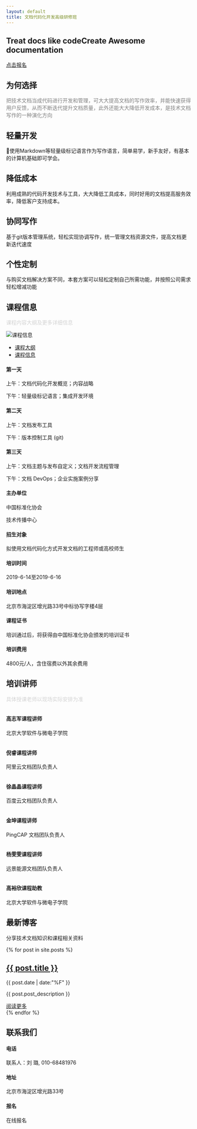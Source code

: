 ```yaml
---
layout: default
title: 文档代码化开发高级研修班
---
```


<section id="hero">
        <div class="slide-main">
            <!-- Single Slider -->
            <div class="single-slider">
                <div class="container">
                    <div class="row">
                        <div class="col-md-12 col-sm-12 col-xs-12">
                            <div class="slide-text">
                                <div class="slider-inner">
                                    <h1><span>Treat docs like code</span>Create Awesome documentation</h1>
                                    <p></p>
                                    <div class="slide-button">
                                        <a href="https://wj.qq.com/s2/3388597/be5e/" class="button">点击报名</a>
                                    </div>
                                </div>
                            </div>
                        </div>
                    </div>
                </div>
            </div>
        </div>
</section>

<section id="service" class="section">
        <div class="container">
            <div class="row">
                <div class="col-md-12 col-sm-12 col-xs-12 wow fadeIn">
                    <div class="section-title center">
                        <h2><span>为何选择</span></h2>
                        <p style="color:gray">把技术文档当成代码进行开发和管理，可大大提高文档的写作效率，并能快速获得用户反馈，从而不断迭代提升文档质量，此外还能大大降低开发成本，是技术文档写作的一种演化方向</p>
                    </div>
                </div>
            </div>
            <div class="row">
                <!-- Single Service -->
                <div class="col-md-3 col-sm-6 col-xs-12 wow fadeIn" data-wow-delay="0.4s">
                    <div class="single-service">
                        <i class="fa fa-rocket"></i>
                        <h2>轻量开发</h2>
                        <p>使用Markdown等轻量级标记语言作为写作语言，简单易学，新手友好，有基本的计算机基础即可学会。</p>
                    </div>
                </div>
                <!--/ End Single Service -->
                <!-- Single Service -->
                <div class="col-md-3 col-sm-6 col-xs-12 wow fadeIn" data-wow-delay="0.6s">
                    <div class="single-service">
                        <i class="fa fa-edit"></i>
                        <h2>降低成本</h2>
                        <p>利用成熟的代码开发技术与工具，大大降低工具成本，同时好用的文档提高服务效率，降低客户支持成本。</p>
                    </div>
                </div>
                <!--/ End Single Service -->
                <!-- Single Service -->
                <div class="col-md-3 col-sm-6 col-xs-12 wow fadeIn" data-wow-delay="0.8s">
                    <div class="single-service">
                        <i class="fa fa-cloud-upload"></i>
                        <h2>协同写作</h2>
                        <p>基于git版本管理系统，轻松实现协调写作，统一管理文档资源文件，提高文档更新迭代速度</p>
                    </div>
                </div>
                <!--/ End Single Service -->
                <!-- Single Service -->
                <div class="col-md-3 col-sm-6 col-xs-12 wow fadeIn" data-wow-delay="1s">
                    <div class="single-service">
                        <i class="fa fa-code"></i>
                        <h2>个性定制</h2>
                        <p>与购买文档解决方案不同，本套方案可以轻松定制自己所需功能，并按照公司需求轻松增减功能</p>
                    </div>
                </div>
                <!--/ End Single Service -->
            </div>
        </div>
</section>

<section id="about-us" class="section">
        <div class="container">
            <div class="row">
                <div class="col-md-12 col-sm-12 col-xs-12 wow fadeIn">
                    <div class="section-title center">
                        <h2><span>课程信息</span></h2>
                        <p style="color:lightgray">课程内容大纲及更多详细信息</p>
                    </div>
                </div>
            </div>
            <div class="row">
                <!-- About Image -->
                <div class="col-md-5 col-sm-12 col-xs-12 wow slideInLeft">
                    <div class="about-main">
                        <div class="about-img">
                            <img src="assets/images/about2.jpg" alt="课程信息" />
                        </div>
                    </div>
                </div>
                <!--/ End About Image -->
                <div class="col-md-7 col-sm-12 col-xs-12 wow fadeIn" data-wow-delay="1s">
                    <!-- About Tab -->
                    <div class="tabs-main">
                        <!-- Tab Nav -->
                        <ul class="nav nav-tabs" role="tablist">
                            <li role="presentation" class="active"><a href="#welcome" data-toggle="tab">课程大纲</a></li>
                            <li role="presentation"><a href="#information" data-toggle="tab">课程信息</a></li>
                        </ul>
                        <!--/ End Tab Nav -->
                        <!-- Tab Content -->
                        <div class="tab-content">
                            <div role="tabpanel" class="tab-pane fade in active" id="welcome">
                                <div class="row">
                                    <div class="col-md-12 col-sm-12 col-xs-12">
                                        <div class="single-tab">
                                            <i class="fa fa-clock-o"></i>
                                            <h4>第一天</h4>
                                            <p>上午：文档代码化开发概览；内容战略</p>
                                            <p>下午：轻量级标记语言；集成开发环境</p>
                                        </div>
                                    </div>
                                    <div class="col-md-12 col-sm-12 col-xs-12">
                                        <div class="single-tab">
                                            <i class="fa fa-clock-o"></i>
                                            <h4>第二天</h4>
                                            <p>上午：文档发布工具</p>
                                            <p>下午：版本控制工具 (git)</p>
                                        </div>
                                    </div>
                                    <div class="col-md-12 col-sm-12 col-xs-12">
                                        <div class="single-tab">
                                            <i class="fa fa-clock-o"></i>
                                            <h4>第三天</h4>
                                            <p>上午：文档主题与发布自定义；文档开发流程管理</p>
                                            <p>下午：文档 DevOps；企业实施案例分享</p>
                                        </div>
                                    </div>
                                </div>
                            </div>
                            <div role="tabpanel" class="tab-pane fade in" id="information">
                                <div class="row">
                                    <div class="col-md-6 col-sm-6 col-xs-12">
                                        <div class="single-tab">
                                            <i class="fa fa-bookmark"></i>
                                            <h4>主办单位</h4>
                                            <p>中国标准化协会</p>
                                            <p>技术传播中心</p>
                                        </div>
                                    </div>
                                    <div class="col-md-6 col-sm-6 col-xs-12">
                                        <div class="single-tab">
                                            <i class="fa fa-user-o"></i>
                                            <h4>招生对象</h4>
                                            <p>拟使用文档代码化方式开发文档的工程师或高校师生</p>
                                        </div>
                                    </div>
                                    <div class="col-md-6 col-sm-6 col-xs-12">
                                        <div class="single-tab">
                                            <i class="fa fa-calendar-o"></i>
                                            <h4>培训时间</h4>
                                            <p> </p>
                                            <p>2019-6-14至2019-6-16</p>
                                        </div>
                                        <!--/ End Single Tab -->
                                    </div>
                                    <div class="col-md-6 col-sm-6 col-xs-12">
                                        <div class="single-tab">
                                            <i class="fa fa-map-marker"></i>
                                            <h4>培训地点</h4>
                                            <p>北京市海淀区增光路33号中标协写字楼4层</p>
                                        </div>
                                    </div>
                                    <div class="col-md-6 col-sm-6 col-xs-12">
                                        <div class="single-tab">
                                            <i class="fa fa-cog"></i>
                                            <h4>课程证书</h4>
                                            <p>培训通过后，将获得由中国标准化协会颁发的培训证书</p>
                                        </div>
                                    </div>
                                    <div class="col-md-6 col-sm-6 col-xs-12">
                                        <div class="single-tab">
                                            <i class="fa fa-cny"></i>
                                            <h4>培训费用</h4>
                                            <p>4800元/人，含住宿费以外其余费用</p>
                                        </div>
                                    </div>
                                </div>
                            </div>
                        </div>
                        <!--/ End Tab Content -->
                    </div>
                    <!--/ End About Tab -->
                </div>
            </div>
        </div>
    </section>

<section id="team" class="section">
        <div class="container">
            <div class="row">
                <div class="col-md-12 col-sm-12 col-xs-12">
                    <div class="section-title center">
                        <h2><span>培训讲师</span></h2>
                        <p style="color:lightgray">具体授课老师以现场实际安排为准</p>
                    </div>
                </div>
            </div>
            <div class="row">
                <div class="col-md-4 col-sm-6 col-xs-12">
                    <div class="single-team">
                        <div class="team-head">
                            <img src=" assets/images/1.png" alt="" class="img-fluid rounded rounded-circle" />
                        </div>
                        <div class="team-info">
                            <div class="name">
                                <h4>高志军<span>课程讲师</span></h4>
                            </div>
                            <p>北京大学软件与微电子学院</p>
                        </div>
                    </div>
                    <!--/ End Single Team -->
                </div>
                <div class="col-md-4 col-sm-6 col-xs-12">
                    <!-- Single Team -->
                    <div class="single-team active">
                        <div class="team-head">
                            <img src=" assets/images/2.png" alt="" class="img-fluid rounded rounded-circle" />
                        </div>
                        <div class="team-info">
                            <div class="name">
                                <h4>倪睿<span>课程讲师</span></h4>
                            </div>
                            <p>阿里云文档团队负责人</p>
                        </div>
                    </div>
                    <!--/ End Single Team -->
                </div>
                <div class="col-md-4 col-sm-6 col-xs-12">
                    <!-- Single Team -->
                    <div class="single-team active">
                        <div class="team-head">
                            <img src=" assets/images/4.png" alt="" class="img-fluid rounded rounded-circle" />
                        </div>
                        <div class="team-info">
                            <div class="name">
                                <h4>徐晶晶<span>课程讲师</span></h4>
                            </div>
                            <p>百度云文档团队负责人</p>
                        </div>
                    </div>
                    <!--/ End Single Team -->
                </div>
                <div class="col-md-4 col-sm-6 col-xs-12">
                    <!-- Single Team -->
                    <div class="single-team">
                        <div class="team-head">
                            <img src=" assets/images/3.png" alt="" class="img-fluid rounded rounded-circle" />
                        </div>
                        <div class="team-info">
                            <div class="name">
                                <h4>金坤<span>课程讲师</span></h4>
                            </div>
                            <p>PingCAP 文档团队负责人</p>
                        </div>
                    </div>
                    <!--/ End Single Team -->
                </div>
                <div class="col-md-4 col-sm-6 col-xs-12">
                    <!-- Single Team -->
                    <div class="single-team active">
                        <div class="team-head">
                            <img src=" assets/images/5.png" alt="" class="img-fluid rounded rounded-circle" />
                        </div>
                        <div class="team-info">
                            <div class="name">
                                <h4>杨雯雯<span>课程讲师</span></h4>
                            </div>
                            <p>远景能源文档团队负责人</p>
                        </div>
                    </div>
                    <!--/ End Single Team -->
                </div>
                <div class="col-md-4 col-sm-6 col-xs-12">
                    <!-- Single Team -->
                    <div class="single-team active">
                        <div class="team-head">
                            <img src=" assets/images/3.png" alt="" class="img-fluid rounded rounded-circle" />
                        </div>
                        <div class="team-info">
                            <div class="name">
                                <h4>高裕欣<span>课程助教</span></h4>
                            </div>
                            <p>北京大学软件与微电子学院</p>
                        </div>
                    </div>
                    <!--/ End Single Team -->
                </div>
            </div>
        </div>
    </section>

<section id="blog" class="section">
        <div class="container">
            <div class="row">
                <div class="col-md-12 col-sm-12 col-xs-12  wow fadeIn">
                    <div class="section-title center">
                        <h2><span>最新博客</span></h2>
                        <p>分享技术文档知识和课程相关资料</p>
                    </div>
                </div>
            </div>
            <div class="row">
                <div class="col-md-12 col-sm-12 col-xs-12">
                    <div class="blog">
                        {% for post in site.posts %}
                        <div class="col-md-6 col-sm-12 col-xs-12">
                        <div class="single-blog">
                        <div class="blog-box">
                                <div class="blog-content">
                                    <h2><a href="{{ post.url | prepend: site.baseurl }}">{{ post.title }}</a></h2>
                                    <div class="meta">
                                        <span><i class="fa fa-calendar"></i>{{ post.date | date:"%F" }}</span>
                                    </div>
                                    <p>{{ post.post_description }}</p>
                                    <a href="blog-single1.html" class="btn">阅读更多<i class="fa fa-angle-double-right"></i></a>
                                </div>
                                </div>
                        </div>
                        </div>
                        {% endfor %}
                    </div>                  
                </div>
            </div>
        </div>
    </section>

<section id="location" class="section">
        <div class="container">
            <div class="row">
                <div class="col-md-12 col-sm-12 col-xs-12 wow fadeIn">
                    <div class="section-title center">
                        <h2><span>联系我们</span></h2>
                        <p></p>
                    </div>
                </div>
            </div>
            <div class="row">
                <div class="col-md-4 col-sm-4 col-xs-12 wow fadeIn" data-wow-delay="0.4s">
                    <!-- Single Address -->
                    <div class="single-address">
                        <i class="fa fa-phone"></i>
                        <h4>电话</h4>
                        <p>联系人：刘 璐, 010-68481976</p>
                    </div>
                    <!--/ End Single Address -->
                </div>
                <div class="col-md-4 col-sm-4 col-xs-12 wow fadeIn" data-wow-delay="0.6s">
                    <!-- Single Address -->
                    <div class="single-address active">
                        <i class="fa fa-send"></i>
                        <h4>地址</h4>
                        <p>北京市海淀区增光路33号</p>
                    </div>
                    <!--/ End Single Address -->
                </div>
                <div class="col-md-4 col-sm-4 col-xs-12 wow fadeIn" data-wow-delay="0.8s">
                    <!-- Single Address -->
                    <div class="single-address">
                        <a href="https://wj.qq.com/s2/3388597/be5e/" style="text-decoration: none"><i class="fa fa-user-o"></i></a>
                        <h4><a href="https://wj.qq.com/s2/3388597/be5e/" style="text-decoration: none">报名</a></h4>
                        <p>在线报名</p>
                    </div>
                    <!--/ End Single Address -->
                </div>
            </div>
        </div>
    </section>